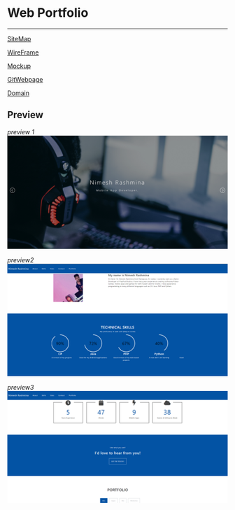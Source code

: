 Web Portfolio
======
------


[SiteMap](https://drive.google.com/file/d/1Q1bGyXqeW1_KNG2NTuqBnuqvirr8-j3Q/view?usp=sharing)

[WireFrame](https://drive.google.com/file/d/1Wyp2SJgs7ltJgD19af60SwtqjhIwvuCH/view?usp=sharing)

[Mockup](https://drive.google.com/file/d/1VqnNjSP8RWy-PqCv7HcEFyIWnRryaoyD/view?usp=sharing)

[GitWebpage](https://ni7sh.github.io/MyPortfolio/)

[Domain](https://playpoolstudios.com/about-dev/)

Preview
------

_preview 1_
![SitePreview1](Assets/preview1.png)

_preview2_
![sitePreview2](Assets/preview2.png)

_preview3_
![sitePreview3](Assets/preview3.png)







